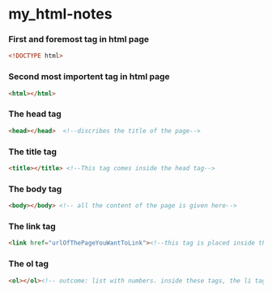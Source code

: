 # my_html-notes
### First and foremost tag in html page
```html
<!DOCTYPE html>
```

### Second most importent tag in html page
```html
<html></html>
```

<!--all the rest of the tags come inside the html tags-->

### The head tag
```html
<head></head>  <!--discribes the title of the page-->
```

### The title tag
```html
<title></title> <!--This tag comes inside the head tag-->
```

### The body tag
```html
<body></body> <!-- all the content of the page is given here-->
```

### The link tag
```html
<link href="urlOfThePageYouWantToLink"><!--this tag is placed inside the head tag-->
```

### The ol tag
```html
<ol></ol><!-- outcome: list with numbers. inside these tags, the li tags are also placed-->
